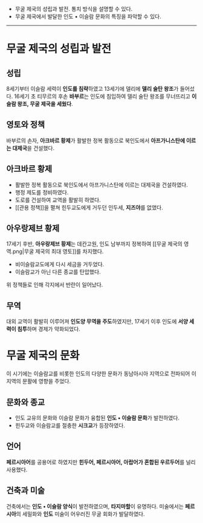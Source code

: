 * 무굴 제국의 성립과 발전. 통치 방식을 설명할 수 있다.
* 무굴 제국에서 발달한 인도 • 이슬람 문화의 특징을 파악할 수 있다.
---
# 무굴 제국의 성립과 발전
## 성립
8세기부터 이슬람 세력이 **인도를 침략**하였고 13세기에 델리에 **델리 술탄 왕조**가 들어섰다. 16세기 초 티무르의 후손 **바부르**는 인도에 침입하여 델리 술탄 왕조를 무너뜨리고 **이슬람 왕조, 무굴 제국을 세웠다**.
## 영토와 정책
바부르의 손자, **아크바르 황제**가 활발한 정복 활동으로 북인도에서 **아프가니스탄에 이르는 대제국**을 건설했다.
## 아크바르 황제
* 활발한 정복 활동으로 북인도에서 아프가니스탄에 이르는 대제국을 건설하였다.
* 행정 제도를 정비하였다.
* 도로를 건설하여 교역을 활발히 하였다.
* [[관용 정책]]을 펼쳐 힌두교도에게 거두던 인두세, **지즈야**를 없앴다.
## 아우랑제브 황제
17세기 후반, **아우랑제브 황제**는 데칸고원, 인도 남부까지 정복하여 [[무굴 제국의 영역.png|무굴 제국의 최대 영토]]를 차지했다.
* 비이슬람교도에게 다시 세금을 거두었다.
* 이슬람교가 아닌 다른 종교를 탄압했다.

위 정책들로 인해 각지에서 반란이 일어났다.
## 무역
대외 교역이 활발히 이루어져 **인도양 무역을 주도**하였지만, 17세기 이후 인도에 **서양 세력이 침투**하며 경제가 약화되었다.
# 무굴 제국의 문화
이 시기에는 이슬람교를 비롯한 인도의 다양한 문화가 동남아시아 지역으로 전파되어 이 지역의 문활에 영향을 주었다.
## 문화와 종교
* 인도 교유의 문화와 이슬람 문화가 융합된 **인도 • 이슬람 문화**가 발전하였다.
* 힌두교와 이슬람교를 절충한 **시크교**가 등장하였다.
## 언어
**페르시아어**를 공용어로 하였지만 **힌두어, 페르시아어, 아랍어가 혼합된 우르두어**를 널리 사용했다.
## 건축과 미술
건축에서는 **인도 • 이슬람 양식**이 발전하였으며, **타지마할**이 유명하다.
미술에서는 **페르시아**의 세밀화와 **인도** 미술이 어우러진 무굴 회화가 발달하였다.